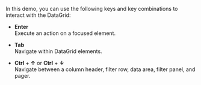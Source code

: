 In this demo, you can use the following keys and key combinations to interact with the DataGrid:

- **Enter**             
Execute an action on a focused element.

- **Tab**                
Navigate within DataGrid elements.

- **Ctrl** + **&uarr;** or **Ctrl** + **&darr;**            
Navigate between a column header, filter row, data area, filter panel, and pager.
